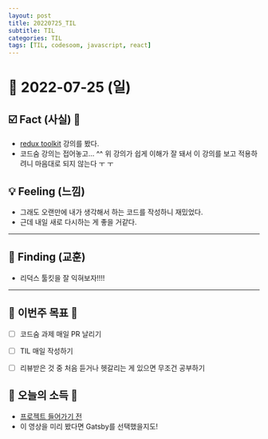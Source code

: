 ```yaml
---
layout: post
title: 20220725_TIL
subtitle: TIL
categories: TIL
tags: [TIL, codesoom, javascript, react]
---
```




# 📆 2022-07-25 (일)



## ☑️ Fact (사실) 📑


- [redux toolkit](https://youtu.be/UKnLwVm9suY) 강의를 봤다.
- 코드숨 강의는 접어놓고... ^^ 위 강의가 쉽게 이해가 잘 돼서 이 강의를 보고 적용하려니 마음대로 되지 않는다 ㅜ ㅜ


## 💡 Feeling (느낌)

- 그래도 오랜만에 내가 생각해서 하는 코드를 작성하니 재밌었다. 
- 근데 내일 새로 다시하는 게 좋을 거같다.


***



## 🎯 Finding (교훈)

- 리덕스 툴킷을 잘 익혀보자!!!!

***




## 🏁 이번주 목표 🏁
- [ ] 코드숨 과제 매일 PR 날리기
- [ ] TIL 매일 작성하기
- [ ] 리뷰받은 것 중 처음 듣거나 헷갈리는 게 있으면 무조건 공부하기



## 🌅 오늘의 소득 🌅


- [프로젝트 들어가기 전](https://youtu.be/C6kiIkrBdyE)
- 이 영상을 미리 봤다면 Gatsby를 선택했을지도!

